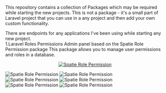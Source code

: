This repository contains a collection of Packages which may be required while starting the new projects.
This is not a package - it's a small part of Laravel project that you can use in a any project and then add your own custom functionality.

There are endpoints for any applications I've been using while starting any new project.
<br>
1.Laravel Roles Permissions Admin panel based on the Spatie Role Permission package
This package allows you to manage user permissions and roles in a database.

<p align="center">
<a href="https://spatie.be/docs/laravel-permission/v5/introduction"><img src="https://raw.githubusercontent.com/spatie/laravel-permission/main/art/socialcard.png" alt="Spatie Role Permission"></a>

</p>
<img src="http://rolepermission.herokuapp.com/githubimage/role_list.jpg" alt="Spatie Role Permission">
<img src="http://rolepermission.herokuapp.com/githubimage/role_create.jpg" alt="Spatie Role Permission">
<img src="http://rolepermission.herokuapp.com/githubimage/role_edit.jpg" alt="Spatie Role Permission">
<img src="http://rolepermission.herokuapp.com/githubimage/user_list.jpg" alt="Spatie Role Permission">
<img src="http://rolepermission.herokuapp.com/githubimage/user_create.jpg" alt="Spatie Role Permission">
<img src="http://rolepermission.herokuapp.com/githubimage/user_edit.jpg" alt="Spatie Role Permission">
